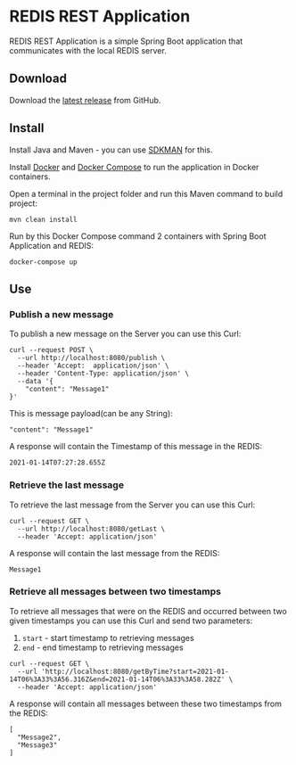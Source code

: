 # REDIS REST Application

REDIS REST Application is a simple Spring Boot application that communicates
with the local REDIS server.

## Download

Download the [latest release][] from GitHub.

  [latest release]: https://github.com/Zenceras/springboot-redis

## Install

Install Java and Maven - you can use [SDKMAN][] for this.

  [SDKMAN]: https://sdkman.io/ 
  
Install [Docker][] and [Docker Compose][] to run the application in Docker 
containers.

  [Docker]: https://docs.docker.com/ 
  [Docker Compose]: https://docs.docker.com/compose/  
  
Open a terminal in the project folder and run this Maven command to build 
project:

```
mvn clean install
```

Run by this Docker Compose command 2 containers with Spring Boot Application
and REDIS: 

```
docker-compose up
```

## Use

### Publish a new message

To publish a new message on the Server you can use this Curl:

```
curl --request POST \
  --url http://localhost:8080/publish \
  --header 'Accept:  application/json' \
  --header 'Content-Type: application/json' \
  --data '{
	"content": "Message1"
}'
```

This is message payload(can be any String):

```
"content": "Message1"

```

A response will contain the Timestamp of this message in the REDIS:

```
2021-01-14T07:27:28.655Z

```

### Retrieve the last message

To retrieve the last message from the Server you can use this Curl:
                                              
```
curl --request GET \
  --url http://localhost:8080/getLast \
  --header 'Accept: application/json'

```

A response will contain the last message from the REDIS:

```
Message1

```

### Retrieve all messages between two timestamps

To retrieve all messages that were on the REDIS and occurred 
between two given timestamps you can use this Curl and send two
parameters:
1. ```start``` - start timestamp to retrieving messages
2. ```end``` - end timestamp to retrieving messages

```
curl --request GET \
  --url 'http://localhost:8080/getByTime?start=2021-01-14T06%3A33%3A56.316Z&end=2021-01-14T06%3A33%3A58.282Z' \
  --header 'Accept: application/json'

```

A response will contain all messages between these two 
timestamps from the REDIS:

```
[
  "Message2",
  "Message3"
]

```
